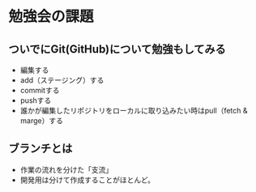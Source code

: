 # 勉強会の課題

## ついでにGit(GitHub)について勉強もしてみる
* 編集する
* add（ステージング）する
* commitする
* pushする
* 誰かが編集したリポジトリをローカルに取り込みたい時はpull（fetch & marge）する

## ブランチとは
* 作業の流れを分けた「支流」
* 開発用は分けて作成することがほとんど。
